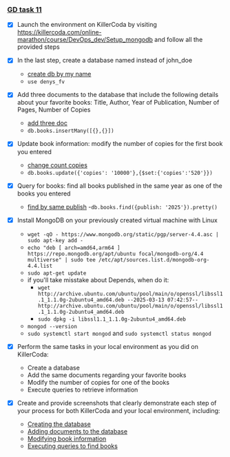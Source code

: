 ### [GD task 11](https://drive.google.com/drive/folders/1vqlHQ009dVeQtqt49MXVkL11QPXkFZpF?usp=drive_link)

- [x] Launch the environment on KillerCoda by visiting https://killercoda.com/online-marathon/course/DevOps_dev/Setup_mongodb and follow all the provided steps

- [x] In the last step, create a database named <your name> instead of john_doe
  - [create db by my name](https://drive.google.com/file/d/13xq-CzLnGBaOpxbpYCWhDvsqE7DuN9dp/view?usp=sharing)
  - `use denys_fv`

- [x] Add three documents to the database that include the following details about your favorite books: Title, Author, Year of Publication, Number of Pages, Number of Copies
  - [add three doc](https://drive.google.com/file/d/1yoMOU0B3SCDnwwd937Zri4ke-MLZZhqO/view?usp=sharing)
  - `db.books.insertMany([{},{}])`

- [x] Update book information: modify the number of copies for the first book you entered
  - [change count copies](https://drive.google.com/file/d/1VIGLofiGvnQCqlGDe3U3_xgAZ_71i4MZ/view?usp=sharing)
  - `db.books.update({'copies': '10000'},{$set:{'copies':'520'}})`

- [x] Query for books: find all books published in the same year as one of the books you entered
  - [find by same publish](https://drive.google.com/file/d/1F7FNf7BYRPknBe2K9__TVO5QyST-8w2f/view?usp=sharing)
  -`db.books.find({publish: '2025'}).pretty()`

- [x] Install MongoDB on your previously created virtual machine with Linux
  - `wget -qO - https://www.mongodb.org/static/pgp/server-4.4.asc | sudo apt-key add -`
  - `echo "deb [ arch=amd64,arm64 ] https://repo.mongodb.org/apt/ubuntu focal/mongodb-org/4.4 multiverse" | sudo tee /etc/apt/sources.list.d/mongodb-org-4.4.list`
  - `sudo apt-get update`
  - if you'll take misstake about Depends, when do it:
    - ```wget http://archive.ubuntu.com/ubuntu/pool/main/o/openssl/libssl1.1_1.1.0g-2ubuntu4_amd64.deb --2025-03-13 07:42:57--  http://archive.ubuntu.com/ubuntu/pool/main/o/openssl/libssl1.1_1.1.0g-2ubuntu4_amd64.deb``` 
    - `sudo dpkg -i libssl1.1_1.1.0g-2ubuntu4_amd64.deb`
  - `mongod --version`
  - `sudo systemctl start mongod` and `sudo systemctl status mongod`
 
- [x] Perform the same tasks in your local environment as you did on KillerCoda:
  - Create a database
  - Add the same documents regarding your favorite books
  - Modify the number of copies for one of the books
  - Execute queries to retrieve information

- [x] Create and provide screenshots that clearly demonstrate each step of your process for both KillerCoda and your local environment, including:
  - [Creating the database](https://drive.google.com/file/d/13xq-CzLnGBaOpxbpYCWhDvsqE7DuN9dp/view?usp=drive_link)
  - [Adding documents to the database](https://drive.google.com/file/d/1yoMOU0B3SCDnwwd937Zri4ke-MLZZhqO/view?usp=drive_link)
  - [Modifying book information](https://drive.google.com/file/d/1VIGLofiGvnQCqlGDe3U3_xgAZ_71i4MZ/view?usp=drive_link)
  - [Executing queries to find books](https://drive.google.com/file/d/1F7FNf7BYRPknBe2K9__TVO5QyST-8w2f/view?usp=drive_link) 
